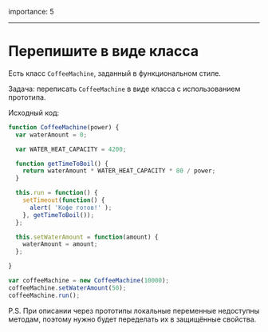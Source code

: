 importance: 5

---

# Перепишите в виде класса

Есть класс `CoffeeMachine`, заданный в функциональном стиле.

Задача: переписать `CoffeeMachine` в виде класса с использованием прототипа.

Исходный код:

```js run
function CoffeeMachine(power) {
  var waterAmount = 0;

  var WATER_HEAT_CAPACITY = 4200;

  function getTimeToBoil() {
    return waterAmount * WATER_HEAT_CAPACITY * 80 / power;
  }

  this.run = function() {
    setTimeout(function() {
      alert( 'Кофе готов!' );
    }, getTimeToBoil());
  };

  this.setWaterAmount = function(amount) {
    waterAmount = amount;
  };

}

var coffeeMachine = new CoffeeMachine(10000);
coffeeMachine.setWaterAmount(50);
coffeeMachine.run();
```

P.S. При описании через прототипы локальные переменные недоступны методам, поэтому нужно будет переделать их в защищённые свойства.
